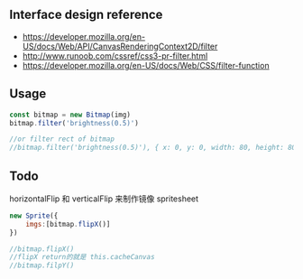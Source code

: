 ## Interface design reference

* https://developer.mozilla.org/en-US/docs/Web/API/CanvasRenderingContext2D/filter
* http://www.runoob.com/cssref/css3-pr-filter.html
* https://developer.mozilla.org/en-US/docs/Web/CSS/filter-function

## Usage

``` js
const bitmap = new Bitmap(img)
bitmap.filter('brightness(0.5)')

//or filter rect of bitmap
//bitmap.filter('brightness(0.5)'), { x: 0, y: 0, width: 80, height: 80 }
```

## Todo

horizontalFlip 和 verticalFlip 来制作镜像 spritesheet

``` js
new Sprite({
    imgs:[bitmap.flipX()]
})

//bitmap.flipX()
//flipX return的就是 this.cacheCanvas
//bitmap.filpY()
```
